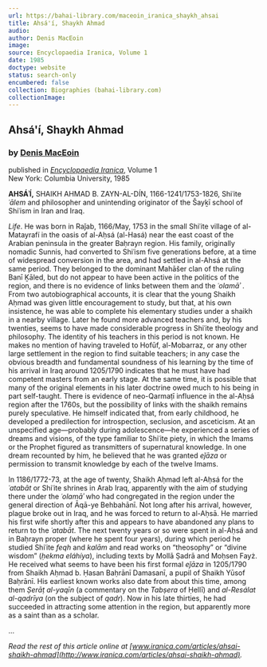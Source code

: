 ```yaml
---
url: https://bahai-library.com/maceoin_iranica_shaykh_ahsai
title: Ahsá'í, Shaykh Ahmad
audio: 
author: Denis MacEoin
image: 
source: Encyclopaedia Iranica, Volume 1
date: 1985
doctype: website
status: search-only
encumbered: false
collection: Biographies (bahai-library.com)
collectionImage: 
---
```



## Ahsá'í, Shaykh Ahmad

### by [Denis MacEoin](https://bahai-library.com/author/Denis+MacEoin)

published in [_Encyclopaedia Iranica_](https://bahai-library.com/series/Encyclopaedia%20Iranica), Volume 1  
New York: Columbia University, 1985


**AHSÁʾÍ,** SHAIKH AHMAD B. ZAYN-AL-DÍN, 1166-1241/1753-1826, Shiʿite _ʿālem_ and philosopher and unintending originator of the Šayḵī school of Shiʿism in Iran and Iraq.

_Life_. He was born in Raǰab, 1166/May, 1753 in the small Shiʿite village of al-Matayrafí in the oasis of al-Aḥsá (al-Hasá) near the east coast of the Arabian peninsula in the greater Baḥrayn region. His family, originally nomadic Sunnis, had converted to Shiʿism five generations before, at a time of widespread conversion in the area, and had settled in al-Ahsá at the same period. They belonged to the dominant Mahāšer clan of the ruling Banī Ḵāled, but do not appear to have been active in the politics of the region, and there is no evidence of links between them and the _ʿolamāʾ_ . From two autobiographical accounts, it is clear that the young Shaikh Aḥmad was given little encouragement to study, but that, at his own insistence, he was able to complete his elementary studies under a shaikh in a nearby village. Later he found more advanced teachers and, by his twenties, seems to have made considerable progress in Shiʿite theology and philosophy. The identity of his teachers in this period is not known. He makes no mention of having traveled to Hofūf, al-Mobarraz, or any other large settlement in the region to find suitable teachers; in any case the obvious breadth and fundamental soundness of his learning by the time of his arrival in Iraq around 1205/1790 indicates that he must have had competent masters from an early stage. At the same time, it is possible that many of the original elements in his later doctrine owed much to his being in part self-taught. There is evidence of neo-Qarmaṭī influence in the al-Aḥsá region after the 1760s, but the possibility of links with the shaikh remains purely speculative. He himself indicated that, from early childhood, he developed a predilection for introspection, seclusion, and asceticism. At an unspecified age—probably during adolescence—he experienced a series of dreams and visions, of the type familiar to Shiʿite piety, in which the Imams or the Prophet figured as transmitters of supernatural knowledge. In one dream recounted by him, he believed that he was granted _eǰāza_ or permission to transmit knowledge by each of the twelve Imams.

In 1186/1772-73, at the age of twenty, Shaikh Aḥmad left al-Aḥsá for the _ʿatabāt_ or Shiʿite shrines in Arab Iraq, apparently with the aim of studying there under the _ʿolamāʾ_ who had congregated in the region under the general direction of Āqā-ye Behbahānī. Not long after his arrival, however, plague broke out in Iraq, and he was forced to return to al-Aḥsā. He married his first wife shortly after this and appears to have abandoned any plans to return to the _ʿatabāt_. The next twenty years or so were spent in al-Aḥsá and in Baḥrayn proper (where he spent four years), during which period he studied Shiʿite _feqh_ and _kalām_ and read works on “theosophy” or “divine wisdom” (_ḥekma eláhíya_), including texts by Mollā Ṣadrā and Moḥsen Fayż. He received what seems to have been his first formal _eǰāza_ in 1205/1790 from Shaikh Aḥmad b. Ḥasan Baḥrānī Damasanī, a pupil of Shaikh Yūsof Baḥrānī. His earliest known works also date from about this time, among them _Ṣerāṭ al-yaqīn_ (a commentary on the _Tabṣera_ of Ḥellī) and _al-Resálat al-qadrīya_ (on the subject of _qadr_). Now in his late thirties, he had succeeded in attracting some attention in the region, but apparently more as a saint than as a scholar.

...

_Read the rest of this article online at [www.iranica.com/articles/ahsai-shaikh-ahmad](http://www.iranica.com/articles/ahsai-shaikh-ahmad)._